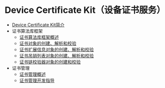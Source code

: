 # Device Certificate Kit（设备证书服务）

- [Device Certificate Kit简介](../security/DeviceCertificateKit/device-certificate-kit-intro.md)
- 证书算法库框架
  - [证书算法库框架概述](../security/DeviceCertificateKit/certificate-framework-overview.md)
  - [证书对象的创建、解析和校验](../security/DeviceCertificateKit/create-parse-verify-cert-object.md)
  - [证书扩展信息对象的创建、解析和校验](../security/DeviceCertificateKit/create-parse-verify-certextension-object.md)
  - [证书吊销列表对象的创建、解析和校验](../security/DeviceCertificateKit/create-parse-verify-crl-object.md)
  - [证书链校验器对象的创建和校验](../security/DeviceCertificateKit/create-verify-cerchainvalidator-object.md)
- 证书管理
  - [证书管理概述](../security/DeviceCertificateKit/certManager-overview.md)
  - [证书管理开发指导](../security/DeviceCertificateKit/certManager-guidelines.md)
